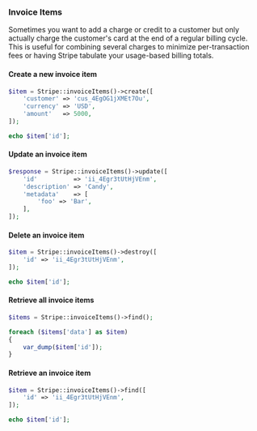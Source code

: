 ### Invoice Items

Sometimes you want to add a charge or credit to a customer but only actually charge the customer's card at the end of a regular billing cycle. This is useful for combining several charges to minimize per-transaction fees or having Stripe tabulate your usage-based billing totals.
#### Create a new invoice item

```php
$item = Stripe::invoiceItems()->create([
	'customer' => 'cus_4EgOG1jXMEt7Ou',
	'currency' => 'USD',
	'amount'   => 5000,
]);

echo $item['id'];
```

#### Update an invoice item

```php
$response = Stripe::invoiceItems()->update([
	'id'          => 'ii_4Egr3tUtHjVEnm',
	'description' => 'Candy',
	'metadata'    => [
		'foo' => 'Bar',
	],
]);
```

#### Delete an invoice item

```php
$item = Stripe::invoiceItems()->destroy([
	'id' => 'ii_4Egr3tUtHjVEnm',
]);

echo $item['id'];
```

#### Retrieve all invoice items

```php
$items = Stripe::invoiceItems()->find();

foreach ($items['data'] as $item)
{
	var_dump($item['id']);
}
```

#### Retrieve an invoice item

```php
$item = Stripe::invoiceItems()->find([
	'id' => 'ii_4Egr3tUtHjVEnm',
]);

echo $item['id'];
```
